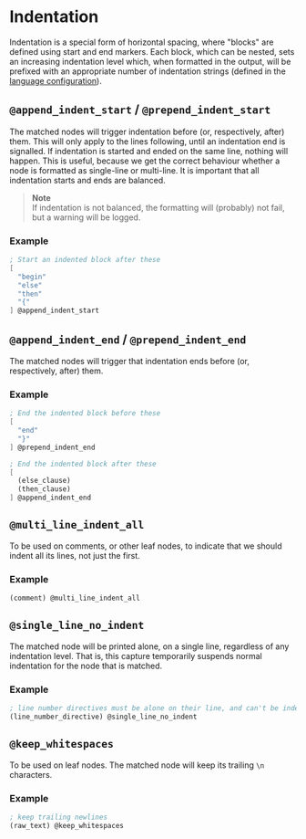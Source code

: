 # Indentation

Indentation is a special form of horizontal spacing, where "blocks" are
defined using start and end markers. Each block, which can be nested,
sets an increasing indentation level which, when formatted in the
output, will be prefixed with an appropriate number of indentation
strings (defined in the [language configuration](../../cli/configuration.md#indentation)).

## `@append_indent_start` / `@prepend_indent_start`

The matched nodes will trigger indentation before (or, respectively,
after) them. This will only apply to the lines following, until an
indentation end is signalled. If indentation is started and ended on the
same line, nothing will happen. This is useful, because we get the
correct behaviour whether a node is formatted as single-line or
multi-line. It is important that all indentation starts and ends are
balanced.

> **Note**\
> If indentation is not balanced, the formatting will (probably) not
> fail, but a warning will be logged.

### Example

```scheme
; Start an indented block after these
[
  "begin"
  "else"
  "then"
  "{"
] @append_indent_start
```

## `@append_indent_end` / `@prepend_indent_end`

The matched nodes will trigger that indentation ends before (or,
respectively, after) them.

### Example

```scheme
; End the indented block before these
[
  "end"
  "}"
] @prepend_indent_end

; End the indented block after these
[
  (else_clause)
  (then_clause)
] @append_indent_end
```

## `@multi_line_indent_all`

To be used on comments, or other leaf nodes, to indicate that we should
indent all its lines, not just the first.

### Example

```scheme
(comment) @multi_line_indent_all
```

## `@single_line_no_indent`

The matched node will be printed alone, on a single line, regardless of
any indentation level. That is, this capture temporarily suspends normal
indentation for the node that is matched.

### Example

```scheme
; line number directives must be alone on their line, and can't be indented
(line_number_directive) @single_line_no_indent
```

## `@keep_whitespaces`

To be used on leaf nodes. The matched node will keep its trailing `\n` characters.

### Example

```scheme
; keep trailing newlines
(raw_text) @keep_whitespaces
```
